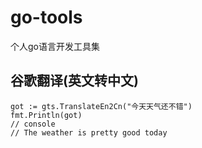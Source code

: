# go-tools
个人go语言开发工具集

## 谷歌翻译(英文转中文)
```
got := gts.TranslateEn2Cn("今天天气还不错")
fmt.Println(got)
// console
// The weather is pretty good today
```
